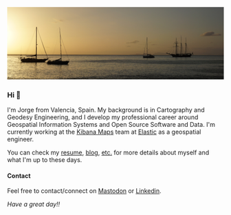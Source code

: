 <img src="https://github.com/jsanz/jsanz/raw/master/1500x500.jpeg"/>

### Hi 👋

I'm Jorge from Valencia, Spain. My background is in Cartography and Geodesy Engineering, and I develop my professional career around Geospatial Information Systems and Open Source Software and Data. I'm currently working at the [Kibana Maps](https://www.elastic.co/es/maps) team at [Elastic](https://www.elastic.co/) as a geospatial engineer.

You can check my [resume](https://jorgesanz.net/resume/), [blog](https://jorgesanz.net/posts/),  [etc.](https://jorgesanz.net/links/) for more details about myself and what I'm up to these days.

#### Contact

Feel free to contact/connect on [Mastodon](https://mastodon.social/@xurxosanz) or [Linkedin](http://www.linkedin.com/in/jsanz).

_Have a great day!!_
